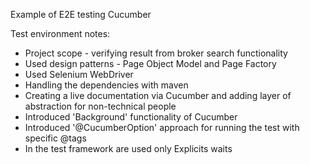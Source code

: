 Example of E2E testing Cucumber

Test environment notes:
 - Project scope - verifying result from broker search functionality
 - Used design patterns - Page Object Model and Page Factory
 - Used Selenium WebDriver
 - Handling the dependencies with maven
 - Creating a live documentation via Cucumber and adding layer of abstraction for non-technical people
 - Introduced 'Background' functionality of Cucumber
 - Introduced '@CucumberOption' approach for running the test with specific @tags
 - In the test framework are used only Explicits waits

